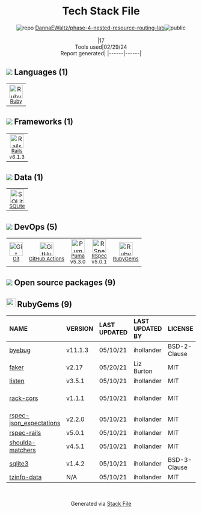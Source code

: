 <!--
&lt;--- Readme.md Snippet without images Start ---&gt;
## Tech Stack
DannaEWaltz/phase-4-nested-resource-routing-lab is built on the following main stack:

- [Ruby](https://www.ruby-lang.org) – Languages
- [Rails](http://rubyonrails.org/) – Frameworks (Full Stack)
- [SQLite](http://www.sqlite.org/) – Databases
- [GitHub Actions](https://github.com/features/actions) – Continuous Integration
- [Puma](http://puma.io/) – Web Servers
- [RSpec](https://rspec.info/) – Testing Frameworks

Full tech stack [here](/techstack.md)

&lt;--- Readme.md Snippet without images End ---&gt;

&lt;--- Readme.md Snippet with images Start ---&gt;
## Tech Stack
DannaEWaltz/phase-4-nested-resource-routing-lab is built on the following main stack:

- <img width='25' height='25' src='https://img.stackshare.io/service/989/ruby.png' alt='Ruby'/> [Ruby](https://www.ruby-lang.org) – Languages
- <img width='25' height='25' src='https://img.stackshare.io/service/990/x57_Lorv.png' alt='Rails'/> [Rails](http://rubyonrails.org/) – Frameworks (Full Stack)
- <img width='25' height='25' src='https://img.stackshare.io/service/1071/sqlite.jpg' alt='SQLite'/> [SQLite](http://www.sqlite.org/) – Databases
- <img width='25' height='25' src='https://img.stackshare.io/service/11563/actions.png' alt='GitHub Actions'/> [GitHub Actions](https://github.com/features/actions) – Continuous Integration
- <img width='25' height='25' src='https://img.stackshare.io/service/1055/favicon.png' alt='Puma'/> [Puma](http://puma.io/) – Web Servers
- <img width='25' height='25' src='https://img.stackshare.io/service/2539/logo.png' alt='RSpec'/> [RSpec](https://rspec.info/) – Testing Frameworks

Full tech stack [here](/techstack.md)

&lt;--- Readme.md Snippet with images End ---&gt;
-->
<div align="center">

# Tech Stack File
![](https://img.stackshare.io/repo.svg "repo") [DannaEWaltz/phase-4-nested-resource-routing-lab](https://github.com/DannaEWaltz/phase-4-nested-resource-routing-lab)![](https://img.stackshare.io/public_badge.svg "public")
<br/><br/>
|17<br/>Tools used|02/29/24 <br/>Report generated|
|------|------|
</div>

## <img src='https://img.stackshare.io/languages.svg'/> Languages (1)
<table><tr>
  <td align='center'>
  <img width='36' height='36' src='https://img.stackshare.io/service/989/ruby.png' alt='Ruby'>
  <br>
  <sub><a href="https://www.ruby-lang.org">Ruby</a></sub>
  <br>
  <sub></sub>
</td>

</tr>
</table>

## <img src='https://img.stackshare.io/frameworks.svg'/> Frameworks (1)
<table><tr>
  <td align='center'>
  <img width='36' height='36' src='https://img.stackshare.io/service/990/x57_Lorv.png' alt='Rails'>
  <br>
  <sub><a href="http://rubyonrails.org/">Rails</a></sub>
  <br>
  <sub>v6.1.3</sub>
</td>

</tr>
</table>

## <img src='https://img.stackshare.io/databases.svg'/> Data (1)
<table><tr>
  <td align='center'>
  <img width='36' height='36' src='https://img.stackshare.io/service/1071/sqlite.jpg' alt='SQLite'>
  <br>
  <sub><a href="http://www.sqlite.org/">SQLite</a></sub>
  <br>
  <sub></sub>
</td>

</tr>
</table>

## <img src='https://img.stackshare.io/devops.svg'/> DevOps (5)
<table><tr>
  <td align='center'>
  <img width='36' height='36' src='https://img.stackshare.io/service/1046/git.png' alt='Git'>
  <br>
  <sub><a href="http://git-scm.com/">Git</a></sub>
  <br>
  <sub></sub>
</td>

<td align='center'>
  <img width='36' height='36' src='https://img.stackshare.io/service/11563/actions.png' alt='GitHub Actions'>
  <br>
  <sub><a href="https://github.com/features/actions">GitHub Actions</a></sub>
  <br>
  <sub></sub>
</td>

<td align='center'>
  <img width='36' height='36' src='https://img.stackshare.io/service/1055/favicon.png' alt='Puma'>
  <br>
  <sub><a href="http://puma.io/">Puma</a></sub>
  <br>
  <sub>v5.3.0</sub>
</td>

<td align='center'>
  <img width='36' height='36' src='https://img.stackshare.io/service/2539/logo.png' alt='RSpec'>
  <br>
  <sub><a href="https://rspec.info/">RSpec</a></sub>
  <br>
  <sub>v5.0.1</sub>
</td>

<td align='center'>
  <img width='36' height='36' src='https://img.stackshare.io/service/12795/5jL6-BA5_400x400.jpeg' alt='RubyGems'>
  <br>
  <sub><a href="https://rubygems.org/">RubyGems</a></sub>
  <br>
  <sub></sub>
</td>

</tr>
</table>


## <img src='https://img.stackshare.io/group.svg' /> Open source packages (9)</h2>

## <img width='24' height='24' src='https://img.stackshare.io/service/12795/5jL6-BA5_400x400.jpeg'/> RubyGems (9)

|NAME|VERSION|LAST UPDATED|LAST UPDATED BY|LICENSE|VULNERABILITIES|
|:------|:------|:------|:------|:------|:------|
|[byebug](https://rubygems.org/byebug)|v11.1.3|05/10/21|ihollander |BSD-2-Clause|N/A|
|[faker](https://rubygems.org/faker)|v2.17|05/20/21|Liz Burton |MIT|N/A|
|[listen](https://rubygems.org/listen)|v3.5.1|05/10/21|ihollander |MIT|N/A|
|[rack-cors](https://rubygems.org/rack-cors)|v1.1.1|05/10/21|ihollander |MIT|[CVE-2024-27456](https://github.com/advisories/GHSA-785g-282q-pwvx) (Moderate)|
|[rspec-json_expectations](https://rubygems.org/rspec-json_expectations)|v2.2.0|05/10/21|ihollander |MIT|N/A|
|[rspec-rails](https://rubygems.org/rspec-rails)|v5.0.1|05/10/21|ihollander |MIT|N/A|
|[shoulda-matchers](https://rubygems.org/shoulda-matchers)|v4.5.1|05/10/21|ihollander |MIT|N/A|
|[sqlite3](https://rubygems.org/sqlite3)|v1.4.2|05/10/21|ihollander |BSD-3-Clause|N/A|
|[tzinfo-data](https://rubygems.org/tzinfo-data)|N/A|05/10/21|ihollander |MIT|N/A|

<br/>
<div align='center'>

Generated via [Stack File](https://github.com/marketplace/stack-file)
